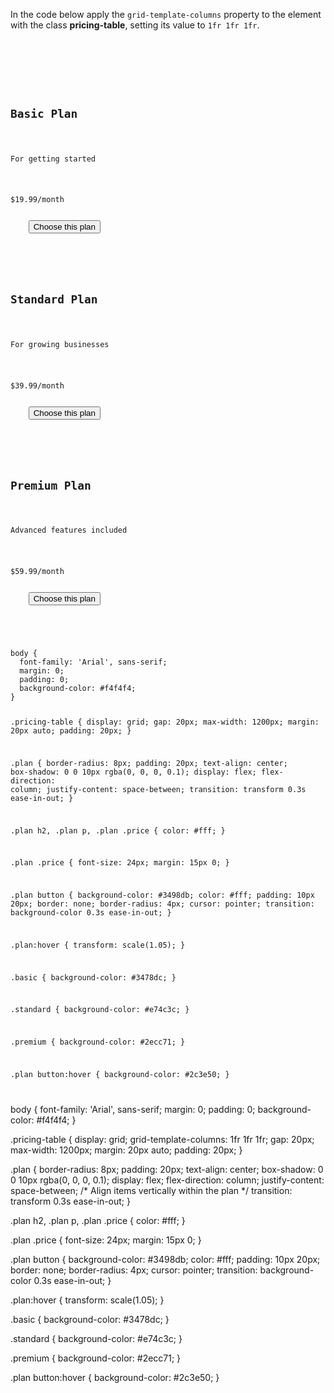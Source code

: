 In the code below apply the
`grid-template-columns` property
to the element with the class **pricing-table**,
setting its value to `1fr 1fr 1fr`.

<codeblock language="css" type="exercise" testMode="fixedInput">
<code>
<panel language="html">
<div class="pricing-table">
  <div class="plan basic">
    <h2>Basic Plan</h2>
    <p>For getting started</p>
    <p class="price">$19.99/month</p>
    <button>Choose this plan</button>
  </div>
  <div class="plan standard">
    <h2>Standard Plan</h2>
    <p>For growing businesses</p>
    <p class="price">$39.99/month</p>
    <button>Choose this plan</button>
  </div>
  <div class="plan premium">
    <h2>Premium Plan</h2>
    <p>Advanced features included</p>
    <p class="price">$59.99/month</p>
    <button>Choose this plan</button>
  </div>
</div>
</panel>
<panel language="css">
body {
  font-family: 'Arial', sans-serif;
  margin: 0;
  padding: 0;
  background-color: #f4f4f4;
}

.pricing-table {
  display: grid;
  gap: 20px;
  max-width: 1200px;
  margin: 20px auto;
  padding: 20px;
}

.plan {
  border-radius: 8px;
  padding: 20px;
  text-align: center;
  box-shadow: 0 0 10px rgba(0, 0, 0, 0.1);
  display: flex;
  flex-direction: column;
  justify-content: space-between;
  transition: transform 0.3s ease-in-out;
}

.plan h2,
.plan p,
.plan .price {
  color: #fff;
}

.plan .price {
  font-size: 24px;
  margin: 15px 0;
}

.plan button {
  background-color: #3498db;
  color: #fff;
  padding: 10px 20px;
  border: none;
  border-radius: 4px;
  cursor: pointer;
  transition: background-color 0.3s ease-in-out;
}

.plan:hover {
  transform: scale(1.05);
}

.basic {
  background-color: #3478dc;
}

.standard {
  background-color: #e74c3c;
}

.premium {
  background-color: #2ecc71;
}

.plan button:hover {
  background-color: #2c3e50;
}

</panel>
</code>
<solution>
body {
  font-family: 'Arial', sans-serif;
  margin: 0;
  padding: 0;
  background-color: #f4f4f4;
}

.pricing-table {
  display: grid;
  grid-template-columns: 1fr 1fr 1fr;
  gap: 20px;
  max-width: 1200px;
  margin: 20px auto;
  padding: 20px;
}

.plan {
  border-radius: 8px;
  padding: 20px;
  text-align: center;
  box-shadow: 0 0 10px rgba(0, 0, 0, 0.1);
  display: flex;
  flex-direction: column;
  justify-content: space-between; /* Align items vertically within the plan */
  transition: transform 0.3s ease-in-out;
}

.plan h2,
.plan p,
.plan .price {
  color: #fff;
}

.plan .price {
  font-size: 24px;
  margin: 15px 0;
}

.plan button {
  background-color: #3498db;
  color: #fff;
  padding: 10px 20px;
  border: none;
  border-radius: 4px;
  cursor: pointer;
  transition: background-color 0.3s ease-in-out;
}

.plan:hover {
  transform: scale(1.05);
}

.basic {
  background-color: #3478dc;
}

.standard {
  background-color: #e74c3c;
}

.premium {
  background-color: #2ecc71;
}

.plan button:hover {
  background-color: #2c3e50;
}

</solution>
</codeblock>
